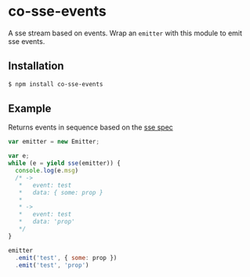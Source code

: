 
# co-sse-events

A sse stream based on events. Wrap an `emitter` with this module to emit sse events.

## Installation

```bash
$ npm install co-sse-events
```

## Example

Returns events in sequence based on the [sse spec](http://www.w3.org/TR/2009/WD-eventsource-20091029/)
```js
var emitter = new Emitter;

var e;
while (e = yield sse(emitter)) {
  console.log(e.msg)
  /* ->
   *   event: test
   *   data: { some: prop }
   *
   * ->
   *   event: test
   *   data: 'prop'
   */
}

emitter
  .emit('test', { some: prop })
  .emit('test', 'prop')
```